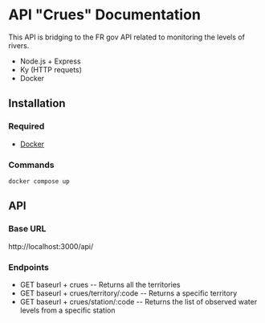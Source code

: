 # API "Crues" Documentation

This API is bridging to the FR gov API related to monitoring the levels of rivers.

- Node.js + Express
- Ky (HTTP requets)
- Docker

## Installation

### Required

- [Docker](https://www.docker.com/)

### Commands

```
docker compose up
```

## API

### Base URL

http://localhost:3000/api/

### Endpoints

- GET baseurl + crues -- Returns all the territories
- GET baseurl + crues/territory/:code -- Returns a specific territory
- GET baseurl + crues/station/:code -- Returns the list of observed water levels from a specific station